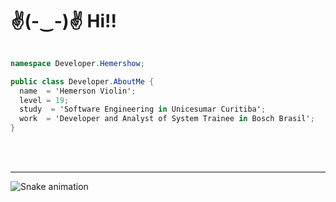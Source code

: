 # ✌(-‿-)✌ Hi!!

```cs

namespace Developer.Hemershow;

public class Developer.AboutMe {
  name  = 'Hemerson Violin';
  level = 19;
  study  = 'Software Engineering in Unicesumar Curitiba';
  work  = 'Developer and Analyst of System Trainee in Bosch Brasil';  
}

```
<br /> <br>

---

![Snake animation](https://github.com/hemershow/hemershow/blob/output/github-contribution-grid-snake.svg)

<br /><br />
